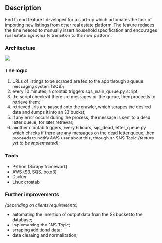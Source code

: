 ## Description
End to end feature I developed for a start-up which automates the task of importing new listings from other real estate platform. The feature reduces the time needed to manually insert household specification and encourages real estate agencies to transition to the new platform.

### Architecture
![](/Users/cucubogdan/Dev/imobiliare-scraper-v2/png/project-diagram.png)

### The logic
1. URLs of listings to be scraped are fed to the app through a queue messaging system (SQS);
2. every 10 minutes, a crontab triggers sqs_main_queue.py script; 
3. the script checks if there are messages on the queue, then proceeds to retrieve them;
4. retrieved urls are passed onto the crawler, which scrapes the desired data and dumps it into an S3 bucket;
5. if any error occurs during the process, the message is sent to a dead letter queue, for later retrieval;
6. another crontab triggers, every 6 hours, sqs_dead_letter_queue.py, which checks if there are any messages on the dead letter queue, then proceeds to notify AWS user about this, through an SNS Topic *(feature yet to be implemented)*;

### Tools
- Python (Scrapy framework)
- AWS (S3, SQS, boto3)
- Docker
- Linux crontab

### Further improvements
*(depending on clients requirements)*
- automating the insertion of output data from the S3 bucket to the database;
- implementing the SNS Topic;
- scraping additional data;
- data cleaning and normalization; 